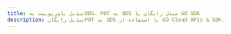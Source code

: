 ---title: تبدیل پاورپوینت بهODS، POT به ODS مبدل رایگان یا GO SDKdescription: تبدیل رایگانPOT به ODS با استفاده از GO Cloud APIs & SDK. همچنین اسناد Microsoft PowerPoint را در Cloud ایجاد، ویرایش و رندر کنید.---